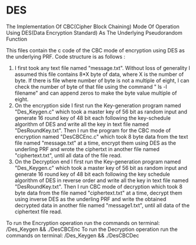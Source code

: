 # DES
The Implementation Of CBC(Cipher Block Chaining) Mode Of Operation Using DES(Data  Encryption Standard) As The Underlying Pseudorandom Function

This files contain the c code of the CBC mode of encryption using DES as the underlying PRF. Code structure is as follows : 
1. I first took any text file named "message.txt". Without loss of generality I assumed this file contains 8*X byte of data, where X is the number of byte. If there is file where number of byte is not a multiple of eight, I can check the number of byte of that file using the command " ls -l filename" and can append zeros to make the byte value multiple of eight.
2. On the encryption side I first run the Key-generation program named "Des_Keygen.c" which took a master key of 56 bit as random input and generate 16 round key of 48 bit each following the key-schedule algorithm of DES and write all the key in text file named "DesRoundKey.txt". Then I run the program for the CBC mode of encryption  named "DesCBCEnc.c"  which took 8 byte data from the text file named "message.txt" at a time, encrypt them using DES as the underling PRF and wrote the ciphertxt in another file named "ciphertext.txt",  until all data of the file read.
3. On the Decryption end I first run the Key-generation program named "Des_Keygen.c" which took a master key of 56 bit as random input and generate 16 round key of 48 bit each following the key schedule algorithm of DES in reverse order and write all the key in text file named "DesRoundKey.txt". Then I run CBC mode of decryption which took 8 byte data from the file named "ciphertext.txt" at a time, decrypt them using inverse DES as the underling PRF and write the obtained decrypted data in another file named "message1.txt", until all data of the ciphertext file read.


To run the Encryption operation run the commands on terminal: /Des_Keygen && ./DesCBCEnc 
To run the Decryption operation run the commands on terminal: /Des_Keygen && ./DesCBCDec 
